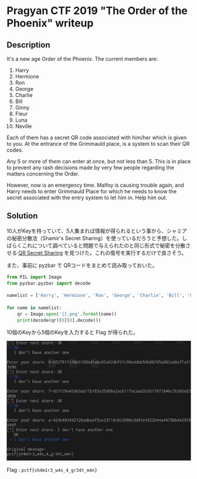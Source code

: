 # Pragyan CTF 2019 "The Order of the Phoenix" writeup

## Description

It's a new age Order of the Phoenix. The current members are:

1. Harry
2. Hermione
3. Ron
4. George
5. Charlie
6. Bill
7. Ginny
8. Fleur
9. Luna
10. Neville

Each of them has a secret QR code associated with him/her which is given to you. At the entrance of the Grimmauld place, is a system to scan their QR codes.

Any 5 or more of them can enter at once, but not less than 5. This is in place to prevent any rash decisions made by very few people regarding the matters concerning the Order.

However, now is an emergency time. Malfoy is causing trouble again, and Harry needs to enter Grimmauld Place for which he needs to know the secret associated with the entry system to let him in. Help him out.

## Solution

10人がKeyを持っていて、5人集まれば情報が得られるという事から、シャミアの秘密分散法（Shamir's Secret Sharing）を使っているだろうと予想した。しばらくこれについて調べていると問題で与えられたのと同じ形式で秘密を分散させる [QR Secret Sharing](https://github.com/skewthreads/QR-secret-sharing) を見つけた。これの復号を実行するだけで良さそう。

また、事前に pyzbar で QRコードをまとめて読み取っておいた。

```python
from PIL import Image
from pyzbar.pyzbar import decode

namelist = ['Harry', 'Hermione', 'Ron', 'George', 'Charlie', 'Bill', 'Ginny', 'Fleur', 'Luna', 'Neville']

for name in namelist:
    qr = Image.open('{}.png'.format(name))
    print(decode(qr)[0][0].decode())
```



10個のKeyから5個のKeyを入力すると Flag が得られた。

![flag](flag.png "flag")

Flag : `pctf{sh4m1r3_w4s_4_gr34t_m4n}`
